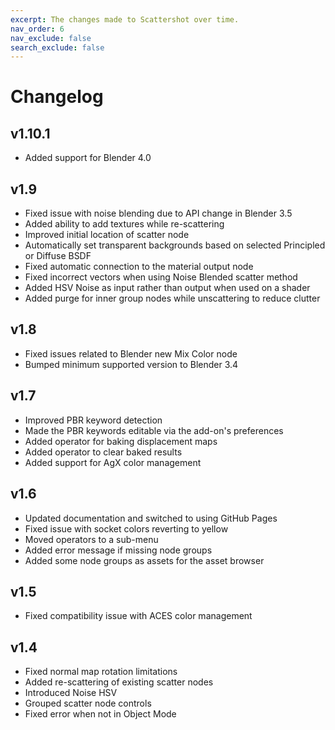 ```yaml
---
excerpt: The changes made to Scattershot over time.
nav_order: 6
nav_exclude: false
search_exclude: false
---
```


# Changelog

## v1.10.1
- Added support for Blender 4.0

## v1.9
- Fixed issue with noise blending due to API change in Blender 3.5
- Added ability to add textures while re-scattering
- Improved initial location of scatter node
- Automatically set transparent backgrounds based on selected Principled or Diffuse BSDF
- Fixed automatic connection to the material output node
- Fixed incorrect vectors when using Noise Blended scatter method
- Added HSV Noise as input rather than output when used on a shader
- Added purge for inner group nodes while unscattering to reduce clutter

## v1.8
- Fixed issues related to Blender new Mix Color node
- Bumped minimum supported version to Blender 3.4

## v1.7
- Improved PBR keyword detection
- Made the PBR keywords editable via the add-on's preferences
- Added operator for baking displacement maps
- Added operator to clear baked results
- Added support for AgX color management

## v1.6
- Updated documentation and switched to using GitHub Pages
- Fixed issue with socket colors reverting to yellow
- Moved operators to a sub-menu
- Added error message if missing node groups
- Added some node groups as assets for the asset browser

## v1.5
- Fixed compatibility issue with ACES color management

## v1.4
- Fixed normal map rotation limitations
- Added re-scattering of existing scatter nodes
- Introduced Noise HSV
- Grouped scatter node controls
- Fixed error when not in Object Mode